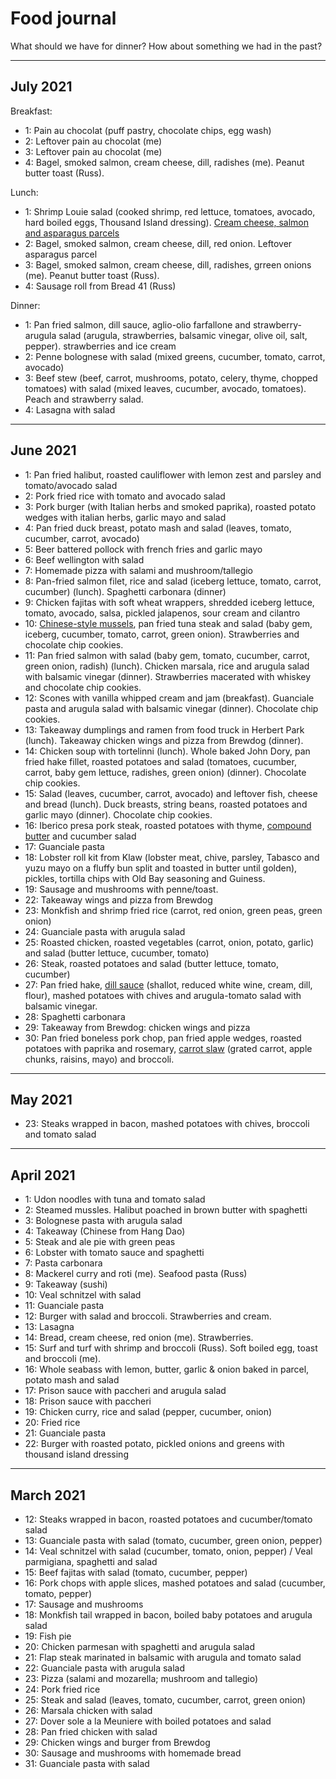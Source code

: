 # Food journal

What should we have for dinner? How about something we had in the past?

****

## July 2021

Breakfast:
- 1: Pain au chocolat (puff pastry, chocolate chips, egg wash)
- 2: Leftover pain au chocolat (me)
- 3: Leftover pain au chocolat (me)
- 4: Bagel, smoked salmon, cream cheese, dill, radishes (me). Peanut butter toast (Russ).

Lunch:
- 1: Shrimp Louie salad (cooked shrimp, red lettuce, tomatoes, avocado, hard boiled eggs, Thousand Island dressing). [Cream cheese, salmon and asparagus parcels](https://www.bbcgoodfood.com/recipes/creamy-asparagus-puffs)
- 2: Bagel, smoked salmon, cream cheese, dill, red onion. Leftover asparagus parcel
- 3: Bagel, smoked salmon, cream cheese, dill, radishes, grreen onions (me). Peanut butter toast (Russ).
- 4: Sausage roll from Bread 41 (Russ)

Dinner:
- 1: Pan fried salmon, dill sauce, aglio-olio farfallone and strawberry-arugula salad (arugula, strawberries, balsamic vinegar, olive oil, salt, pepper). strawberries and ice cream
- 2: Penne bolognese with salad (mixed greens, cucumber, tomato, carrot, avocado)
- 3: Beef stew (beef, carrot, mushrooms, potato, celery, thyme, chopped tomatoes) with salad (mixed leaves, cucumber, avocado, tomatoes). Peach and strawberry salad.
- 4: Lasagna with salad

****

## June 2021

- 1: Pan fried halibut, roasted cauliflower with lemon zest and parsley and tomato/avocado salad
- 2: Pork fried rice with tomato and avocado salad
- 3: Pork burger (with Italian herbs and smoked paprika), roasted potato wedges with italian herbs, garlic mayo and salad
- 4: Pan fried duck breast, potato mash and salad (leaves, tomato, cucumber, carrot, avocado)
- 5: Beer battered pollock with french fries and garlic mayo
- 6: Beef wellington with salad
- 7: Homemade pizza with salami and mushroom/tallegio 
- 8: Pan-fried salmon filet, rice and salad (iceberg lettuce, tomato, carrot, cucumber) (lunch). Spaghetti carbonara (dinner)
- 9: Chicken fajitas with soft wheat wrappers, shredded iceberg lettuce, tomato, avocado, salsa, pickled jalapenos, sour cream and cilantro
- 10: [Chinese-style mussels](https://schoolofwok.co.uk/tips-and-recipes/chilli-and-garlic-mussels), pan fried tuna steak and salad (baby gem, iceberg, cucumber, tomato, carrot, green onion). Strawberries and chocolate chip cookies.
- 11: Pan fried salmon with salad (baby gem, tomato, cucumber, carrot, green onion, radish) (lunch). Chicken marsala, rice and arugula salad with balsamic vinegar (dinner). Strawberries macerated with whiskey and chocolate chip cookies.
- 12: Scones with vanilla whipped cream and jam (breakfast). Guanciale pasta and arugula salad with balsamic vinegar (dinner). Chocolate chip cookies.
- 13: Takeaway dumplings and ramen from food truck in Herbert Park (lunch). Takeaway chicken wings and pizza from Brewdog (dinner).
- 14: Chicken soup with tortelinni (lunch). Whole baked John Dory, pan fried hake fillet, roasted potatoes and salad (tomatoes, cucumber, carrot, baby gem lettuce, radishes, green onion) (dinner). Chocolate chip cookies.
- 15: Salad (leaves, cucumber, carrot, avocado) and leftover fish, cheese and bread (lunch). Duck breasts, string beans, roasted potatoes and garlic mayo (dinner). Chocolate chip cookies.
- 16: Iberico presa pork steak, roasted potatoes with thyme, [compound butter](https://www.bascofinefoods.com/spanish-recipes/presa-iberica-with-cafe-de-paris-butter/) and cucumber salad
- 17: Guanciale pasta
- 18: Lobster roll kit from Klaw (lobster meat, chive, parsley, Tabasco and yuzu mayo on a fluffy bun split and toasted in butter until golden), pickles, tortilla chips with Old Bay seasoning and Guiness.
- 19: Sausage and mushrooms with penne/toast.
- 22: Takeaway wings and pizza from Brewdog
- 23: Monkfish and shrimp fried rice (carrot, red onion, green peas, green onion)
- 24: Guanciale pasta with arugula salad      
- 25: Roasted chicken, roasted vegetables (carrot, onion, potato, garlic) and salad (butter lettuce, cucumber, tomato)   
- 26: Steak, roasted potatoes and salad (butter lettuce, tomato, cucumber)
- 27: Pan fried hake, [dill sauce](https://sexycuisine.wordpress.com/2014/02/04/baked-hake-with-a-creamy-dill-sauce/) (shallot, reduced white wine, cream, dill, flour), mashed potatoes with chives and arugula-tomato salad with balsamic vinegar.   
- 28: Spaghetti carbonara
- 29: Takeaway from Brewdog: chicken wings and pizza
- 30: Pan fried boneless pork chop, pan fried apple wedges, roasted potatoes with paprika and rosemary, [carrot slaw](https://www.simplyrecipes.com/recipes/classic_carrot_salad/) (grated carrot, apple chunks, raisins, mayo) and broccoli.                                     

****

## May 2021

- 23: Steaks wrapped in bacon, mashed potatoes with chives, broccoli and tomato salad

****

## April 2021

- 1: Udon noodles with tuna and tomato salad
- 2: Steamed mussles. Halibut poached in brown butter with spaghetti
- 3: Bolognese pasta with arugula salad
- 4: Takeaway (Chinese from Hang Dao)
- 5: Steak and ale pie with green peas
- 6: Lobster with tomato sauce and spaghetti
- 7: Pasta carbonara
- 8: Mackerel curry and roti (me). Seafood pasta (Russ)
- 9: Takeaway (sushi)
- 10: Veal schnitzel with salad
- 11: Guanciale pasta
- 12: Burger with salad and broccoli. Strawberries and cream.
- 13: Lasagna
- 14: Bread, cream cheese, red onion (me). Strawberries.
- 15: Surf and turf with shrimp and broccoli (Russ). Soft boiled egg, toast and broccoli (me).
- 16: Whole seabass with lemon, butter, garlic & onion baked in parcel, potato mash and salad
- 17: Prison sauce with paccheri and arugula salad
- 18: Prison sauce with paccheri
- 19: Chicken curry, rice and salad (pepper, cucumber, onion)
- 20: Fried rice
- 21: Guanciale pasta
- 22: Burger with roasted potato, pickled onions and greens with thousand island dressing

****

## March 2021

- 12: Steaks wrapped in bacon, roasted potatoes and cucumber/tomato salad
- 13: Guanciale pasta with salad (tomato, cucumber, green onion, pepper)
- 14: Veal schnitzel with salad (cucumber, tomato, onion, pepper) / Veal parmigiana, spaghetti and salad
- 15: Beef fajitas with salad (tomato, cucumber, pepper)
- 16: Pork chops with apple slices, mashed potatoes and salad (cucumber, tomato, pepper)
- 17: Sausage and mushrooms
- 18: Monkfish tail wrapped in bacon, boiled baby potatoes and arugula salad
- 19: Fish pie
- 20: Chicken parmesan with spaghetti and arugula salad
- 21: Flap steak marinated in balsamic with arugula and tomato salad
- 22: Guanciale pasta with arugula salad
- 23: Pizza (salami and mozarella; mushroom and tallegio)
- 24: Pork fried rice
- 25: Steak and salad (leaves, tomato, cucumber, carrot, green onion)
- 26: Marsala chicken with salad
- 27: Dover sole a la Meuniere with boiled potatoes and salad
- 28: Pan fried chicken with salad
- 29: Chicken wings and burger from Brewdog
- 30: Sausage and mushrooms with homemade bread
- 31: Guanciale pasta with salad



